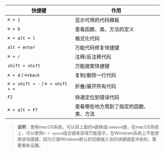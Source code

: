 | 快捷键                            | 作用                                   |
| --------------------------------- | -------------------------------------- |
| `⌘ + j`                           | 显示可用的代码模板                     |
| `⌘ + b`                           | 查看函数、类、方法的定义               |
| `⌘ + alt + l`                     | 格式化代码                             |
| `alt + enter`                     | 万能代码修复快捷键                     |
| `⌘ + /`                           | 注释/反注释代码                        |
| `shift + shift`                   | 万能搜索快捷键                         |
| `⌘ + d` / `⌘+back`                | 复制/删除一行代码                      |
| `⌘ + shift + -` / `⌘ + shift + +` | 折叠/展开所有代码                      |
| `F2`                              | 快速定位到错误代码                     |
| `⌘ + alt + F7`                    | 查看哪些地方用到了指定的函数、类、方法 |

> **说明**：使用macOS系统，可以将上面的`⌘`键换成`command`键，在macOS系统上，可以使用`⌘ + space`组合键来获得万能提示，在Windows系统上不能使用该快捷键，因为它跟Windows默认的切换输入法的快捷键是冲突的，需要重新设置。

